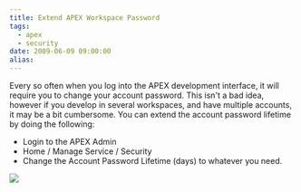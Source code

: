 ```yaml
---
title: Extend APEX Workspace Password
tags:
  - apex
  - security
date: 2009-06-09 09:00:00
alias:
---
```


Every so often when you log into the APEX development interface, it will require you to change your account password. This isn't a bad idea, however if you develop in several workspaces, and have multiple accounts, it may be a bit cumbersome. You can extend the account password lifetime by doing the following:

- Login to the APEX Admin
- Home / Manage Service / Security
- Change the Account Password Lifetime (days) to whatever you need.

[![](http://1.bp.blogspot.com/_33EF80fk9sM/Si3QI1QG_7I/AAAAAAAADpQ/4oa2ZyXsEvY/s400/account_password_lifetime.bmp)](http://1.bp.blogspot.com/_33EF80fk9sM/Si3QI1QG_7I/AAAAAAAADpQ/4oa2ZyXsEvY/s1600-h/account_password_lifetime.bmp)
